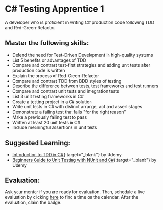 # C# Testing Apprentice 1

A developer who is proficient in writing C# production code following TDD and Red-Green-Refactor.

## Master the following skills:

- Defend the need for Test-Driven Development in high-quality systems
- List 5 benefits or advantages of TDD
- Compare and contrast test-first strategies and adding unit tests after production code is written
- Explain the process of Red-Green-Refactor
- Compare and contrast TDD from BDD styles of testing
- Describe the difference between tests, test frameworks and test runners
- Compare and contrast unit tests and integration tests
- List 3 unit testing frameworks in C#
- Create a testing project in a C# solution
- Write unit tests in C# with distinct arrange, act and assert stages
- Demonstrate a failing test that fails "for the right reason"
- Make a previously failing test to pass
- Written at least 20 unit tests in C#
- Include meaningful assertions in unit tests

## Suggested Learning:

- [Introduction to TDD in C#](https://www.udemy.com/course/intro-tdd/){:target="\_blank"} by Udemy
- [Beginners Guide to Unit Testing with NUnit and C#](https://www.udemy.com/course/unit-testing-intro/){:target="\_blank"} by Udemy

## Evaluation:

Ask your mentor if you are ready for evaluation. Then, schedule a live evaluation by clicking [here](https://api.logro.io/widget/appointment/codex-evals/full-stack) to find a time on the calendar. After the evaluation, claim the badge.
